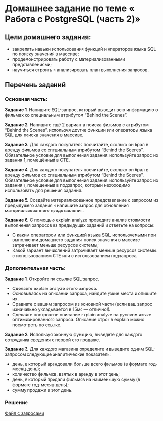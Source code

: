 # Домашнее задание по теме « Работа с PostgreSQL (часть 2)»

## Цели домашнего задания:

- закрепить навыки использования функций и операторов языка SQL по поиску значений в массиве;
- продемонстрировать работу с материализованными представлениями;
- научиться строить и анализировать план выполнения запросов.

## Перечень заданий

### Основная часть:

__Задание 1.__ Напишите SQL-запрос, который выводит всю информацию о фильмах со специальным атрибутом “Behind the Scenes”.

__Задание 2.__ Напишите ещё 2 варианта поиска фильмов с атрибутом “Behind the Scenes”, используя другие функции или операторы языка SQL для поиска значения в массиве.

__Задание 3.__ Для каждого покупателя посчитайте, сколько он брал в аренду фильмов со специальным атрибутом “Behind the Scenes”.
Обязательное условие для выполнения задания: используйте запрос из задания 1, помещённый в CTE.

__Задание 4.__ Для каждого покупателя посчитайте, сколько он брал в аренду фильмов со специальным атрибутом “Behind the Scenes”.
Обязательное условие для выполнения задания: используйте запрос из задания 1, помещённый в подзапрос, который необходимо использовать для решения задания.

__Задание 5.__ Создайте материализованное представление с запросом из предыдущего задания и напишите запрос для обновления материализованного представления.

__Задание 6.__ С помощью explain analyze проведите анализ стоимости выполнения запросов из предыдущих заданий и ответьте на вопросы:
- С каким оператором или функцией языка SQL, используемыми при выполнении домашнего задания, поиск значения в массиве затрачивает меньше ресурсов системы;
- Какой вариант вычислений затрачивает меньше ресурсов системы: с использованием CTE или с использованием подзапроса.

### Дополнительная часть:

__Задание 1.__ Откройте по ссылке SQL-запрос.
- Сделайте explain analyze этого запроса.
- Основываясь на описании запроса, найдите узкие места и опишите их.
- Сравните с вашим запросом из основной части (если ваш запрос изначально укладывается в 15мс — отлично!).
- Сделайте построчное описание explain analyze на русском языке оптимизированного запроса. Описание строк в explain можно посмотреть по ссылке.

__Задание 2.__ Используя оконную функцию, выведите для каждого сотрудника сведения о первой его продаже.

__Задание 3.__ Для каждого магазина определите и выведите одним SQL-запросом следующие аналитические показатели:
- день, в который арендовали больше всего фильмов (в формате год-месяц-день);
- количество фильмов, взятых в аренду в этот день;
- день, в который продали фильмов на наименьшую сумму (в формате год-месяц-день);
- сумму продажи в этот день.

### Решение
[Файл с запросами](/Projects/SQL/Study_task_5/Solution.sql)
